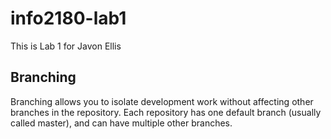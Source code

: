 # info2180-lab1

This is Lab 1 for Javon Ellis

## Branching
Branching allows you to isolate development work without
affecting other branches in the repository. Each repository
has one default branch (usually called master), and can have 
multiple other branches.